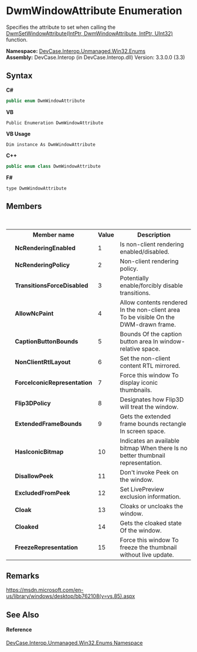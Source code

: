 # DwmWindowAttribute Enumeration
 

Specifies the attribute to set when calling the <a href="M_DevCase_Interop_Unmanaged_Win32_NativeMethods_DwmSetWindowAttribute">DwmSetWindowAttribute(IntPtr, DwmWindowAttribute, IntPtr, UInt32)</a> function.

**Namespace:**&nbsp;<a href="N_DevCase_Interop_Unmanaged_Win32_Enums">DevCase.Interop.Unmanaged.Win32.Enums</a><br />**Assembly:**&nbsp;DevCase.Interop (in DevCase.Interop.dll) Version: 3.3.0.0 (3.3)

## Syntax

**C#**<br />
``` C#
public enum DwmWindowAttribute
```

**VB**<br />
``` VB
Public Enumeration DwmWindowAttribute
```

**VB Usage**<br />
``` VB Usage
Dim instance As DwmWindowAttribute
```

**C++**<br />
``` C++
public enum class DwmWindowAttribute
```

**F#**<br />
``` F#
type DwmWindowAttribute
```


## Members
&nbsp;<table><tr><th></th><th>Member name</th><th>Value</th><th>Description</th></tr><tr><td /><td target="F:DevCase.Interop.Unmanaged.Win32.Enums.DwmWindowAttribute.NcRenderingEnabled">**NcRenderingEnabled**</td><td>1</td><td>Is non-client rendering enabled/disabled.</td></tr><tr><td /><td target="F:DevCase.Interop.Unmanaged.Win32.Enums.DwmWindowAttribute.NcRenderingPolicy">**NcRenderingPolicy**</td><td>2</td><td>Non-client rendering policy.</td></tr><tr><td /><td target="F:DevCase.Interop.Unmanaged.Win32.Enums.DwmWindowAttribute.TransitionsForceDisabled">**TransitionsForceDisabled**</td><td>3</td><td>Potentially enable/forcibly disable transitions.</td></tr><tr><td /><td target="F:DevCase.Interop.Unmanaged.Win32.Enums.DwmWindowAttribute.AllowNcPaint">**AllowNcPaint**</td><td>4</td><td>Allow contents rendered In the non-client area To be visible On the DWM-drawn frame.</td></tr><tr><td /><td target="F:DevCase.Interop.Unmanaged.Win32.Enums.DwmWindowAttribute.CaptionButtonBounds">**CaptionButtonBounds**</td><td>5</td><td>Bounds Of the caption button area In window-relative space.</td></tr><tr><td /><td target="F:DevCase.Interop.Unmanaged.Win32.Enums.DwmWindowAttribute.NonClientRtlLayout">**NonClientRtlLayout**</td><td>6</td><td>Set the non-client content RTL mirrored.</td></tr><tr><td /><td target="F:DevCase.Interop.Unmanaged.Win32.Enums.DwmWindowAttribute.ForceIconicRepresentation">**ForceIconicRepresentation**</td><td>7</td><td>Force this window To display iconic thumbnails.</td></tr><tr><td /><td target="F:DevCase.Interop.Unmanaged.Win32.Enums.DwmWindowAttribute.Flip3DPolicy">**Flip3DPolicy**</td><td>8</td><td>Designates how Flip3D will treat the window.</td></tr><tr><td /><td target="F:DevCase.Interop.Unmanaged.Win32.Enums.DwmWindowAttribute.ExtendedFrameBounds">**ExtendedFrameBounds**</td><td>9</td><td>Gets the extended frame bounds rectangle In screen space.</td></tr><tr><td /><td target="F:DevCase.Interop.Unmanaged.Win32.Enums.DwmWindowAttribute.HasIconicBitmap">**HasIconicBitmap**</td><td>10</td><td>Indicates an available bitmap When there Is no better thumbnail representation.</td></tr><tr><td /><td target="F:DevCase.Interop.Unmanaged.Win32.Enums.DwmWindowAttribute.DisallowPeek">**DisallowPeek**</td><td>11</td><td>Don't invoke Peek on the window.</td></tr><tr><td /><td target="F:DevCase.Interop.Unmanaged.Win32.Enums.DwmWindowAttribute.ExcludedFromPeek">**ExcludedFromPeek**</td><td>12</td><td>Set LivePreview exclusion information.</td></tr><tr><td /><td target="F:DevCase.Interop.Unmanaged.Win32.Enums.DwmWindowAttribute.Cloak">**Cloak**</td><td>13</td><td>Cloaks or uncloaks the window.</td></tr><tr><td /><td target="F:DevCase.Interop.Unmanaged.Win32.Enums.DwmWindowAttribute.Cloaked">**Cloaked**</td><td>14</td><td>Gets the cloaked state Of the window.</td></tr><tr><td /><td target="F:DevCase.Interop.Unmanaged.Win32.Enums.DwmWindowAttribute.FreezeRepresentation">**FreezeRepresentation**</td><td>15</td><td>Force this window To freeze the thumbnail without live update.</td></tr></table>

## Remarks
<a href="https://msdn.microsoft.com/en-us/library/windows/desktop/bb762108(v=vs.85).aspx" target="_blank">https://msdn.microsoft.com/en-us/library/windows/desktop/bb762108(v=vs.85).aspx</a>

## See Also


#### Reference
<a href="N_DevCase_Interop_Unmanaged_Win32_Enums">DevCase.Interop.Unmanaged.Win32.Enums Namespace</a><br />